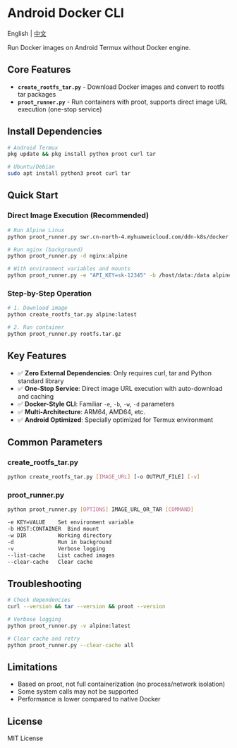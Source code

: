 # Android Docker CLI

English | [中文](README_ZH.md)

Run Docker images on Android Termux without Docker engine.

## Core Features

- **`create_rootfs_tar.py`** - Download Docker images and convert to rootfs tar packages
- **`proot_runner.py`** - Run containers with proot, supports direct image URL execution (one-stop service)

## Install Dependencies

```bash
# Android Termux
pkg update && pkg install python proot curl tar

# Ubuntu/Debian
sudo apt install python3 proot curl tar
```

## Quick Start

### Direct Image Execution (Recommended)
```bash
# Run Alpine Linux
python proot_runner.py swr.cn-north-4.myhuaweicloud.com/ddn-k8s/docker.io/library/alpine:latest

# Run nginx (background)
python proot_runner.py -d nginx:alpine

# With environment variables and mounts
python proot_runner.py -e "API_KEY=sk-12345" -b /host/data:/data alpine:latest
```

### Step-by-Step Operation
```bash
# 1. Download image
python create_rootfs_tar.py alpine:latest

# 2. Run container
python proot_runner.py rootfs.tar.gz
```

## Key Features

- ✅ **Zero External Dependencies**: Only requires curl, tar and Python standard library
- ✅ **One-Stop Service**: Direct image URL execution with auto-download and caching
- ✅ **Docker-Style CLI**: Familiar `-e`, `-b`, `-w`, `-d` parameters
- ✅ **Multi-Architecture**: ARM64, AMD64, etc.
- ✅ **Android Optimized**: Specially optimized for Termux environment

## Common Parameters

### create_rootfs_tar.py
```bash
python create_rootfs_tar.py [IMAGE_URL] [-o OUTPUT_FILE] [-v]
```

### proot_runner.py
```bash
python proot_runner.py [OPTIONS] IMAGE_URL_OR_TAR [COMMAND]

-e KEY=VALUE    Set environment variable
-b HOST:CONTAINER  Bind mount
-w DIR          Working directory
-d              Run in background
-v              Verbose logging
--list-cache    List cached images
--clear-cache   Clear cache
```

## Troubleshooting

```bash
# Check dependencies
curl --version && tar --version && proot --version

# Verbose logging
python proot_runner.py -v alpine:latest

# Clear cache and retry
python proot_runner.py --clear-cache all
```

## Limitations

- Based on proot, not full containerization (no process/network isolation)
- Some system calls may not be supported
- Performance is lower compared to native Docker

## License

MIT License
